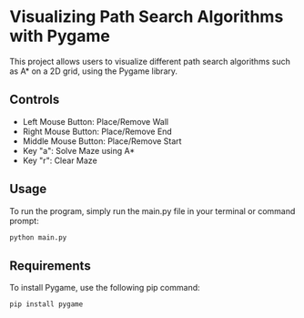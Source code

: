 # Visualizing Path Search Algorithms with Pygame
This project allows users to visualize different path search algorithms such as A* on a 2D grid, using the Pygame library.
## Controls 
- Left Mouse Button: Place/Remove Wall
- Right Mouse Button: Place/Remove End
- Middle Mouse Button: Place/Remove Start
- Key "a": Solve Maze using A*
- Key "r": Clear Maze
## Usage
To run the program, simply run the main.py file in your terminal or command prompt:
```bash
python main.py
```
## Requirements
To install Pygame, use the following pip command:
```bash
pip install pygame
```
